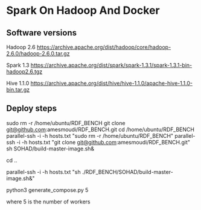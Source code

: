 # Spark On Hadoop And Docker
## Software versions
Hadoop 2.6
https://archive.apache.org/dist/hadoop/core/hadoop-2.6.0/hadoop-2.6.0.tar.gz

Spark 1.3
https://archive.apache.org/dist/spark/spark-1.3.1/spark-1.3.1-bin-hadoop2.6.tgz

Hive 1.1.0
https://archive.apache.org/dist/hive/hive-1.1.0/apache-hive-1.1.0-bin.tar.gz

## Deploy steps

sudo rm -r /home/ubuntu/RDF_BENCH
git clone git@github.com:amesmoudi/RDF_BENCH.git
cd /home/ubuntu/RDF_BENCH
parallel-ssh -i -h hosts.txt "sudo rm -r /home/ubuntu/RDF_BENCH"
parallel-ssh -i -h hosts.txt "git clone git@github.com:amesmoudi/RDF_BENCH.git"
sh SOHAD/build-master-image.sh&

cd ..

parallel-ssh -i -h hosts.txt "sh ./RDF_BENCH/SOHAD/build-master-image.sh&"

python3 generate_compose.py 5

where 5 is the number of workers






